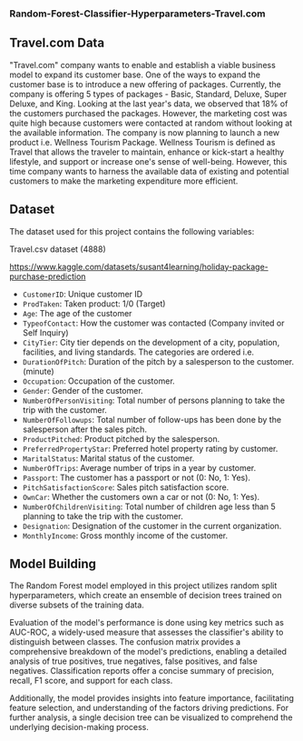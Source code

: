 ### Random-Forest-Classifier-Hyperparameters-Travel.com 

## Travel.com Data 

"Travel.com" company wants to enable and establish a viable business model to expand its customer base. One of the ways to expand the customer base is to introduce a new offering of packages. Currently, the company is offering 5 types of packages - Basic, Standard, Deluxe, Super Deluxe, and King. Looking at the last year's data, we observed that 18% of the customers purchased the packages. However, the marketing cost was quite high because customers were contacted at random without looking at the available information. The company is now planning to launch a new product i.e. Wellness Tourism Package. Wellness Tourism is defined as Travel that allows the traveler to maintain, enhance or kick-start a healthy lifestyle, and support or increase one's sense of well-being. However, this time company wants to harness the available data of existing and potential customers to make the marketing expenditure more efficient. 

## Dataset

The dataset used for this project contains the following variables:

Travel.csv dataset (4888)

https://www.kaggle.com/datasets/susant4learning/holiday-package-purchase-prediction

- `CustomerID`: Unique customer ID 
- `ProdTaken`: Taken product: 1/0 (Target) 
- `Age`: The age of the customer 
- `TypeofContact`: How the customer was contacted (Company invited or Self Inquiry)
- `CityTier`: City tier depends on the development of a city, population, facilities, and living standards. The categories are ordered i.e. 
- `DurationOfPitch`: Duration of the pitch by a salesperson to the customer. (minute)
- `Occupation`: Occupation of the customer. 
- `Gender`: Gender of the customer. 
- `NumberOfPersonVisiting`: Total number of persons planning to take the trip with the customer. 
- `NumberOfFollowups`: Total number of follow-ups has been done by the salesperson after the sales pitch. 
- `ProductPitched`: Product pitched by the salesperson. 
- `PreferredPropertyStar`: Preferred hotel property rating by customer. 
- `MaritalStatus`: Marital status of the customer.
- `NumberOfTrips`: Average number of trips in a year by customer. 
- `Passport`: The customer has a passport or not (0: No, 1: Yes). 
- `PitchSatisfactionScore`: Sales pitch satisfaction score. 
- `OwnCar`: Whether the customers own a car or not (0: No, 1: Yes). 
- `NumberOfChildrenVisiting`: Total number of children age less than 5 planning to take the trip with the customer. 
- `Designation`: Designation of the customer in the current organization. 
- `MonthlyIncome`: Gross monthly income of the customer. 

## Model Building

The Random Forest model employed in this project utilizes random split hyperparameters, which create an ensemble of decision trees trained on diverse subsets of the training data. 

Evaluation of the model's performance is done using key metrics such as AUC-ROC, a widely-used measure that assesses the classifier's ability to distinguish between classes. The confusion matrix provides a comprehensive breakdown of the model's predictions, enabling a detailed analysis of true positives, true negatives, false positives, and false negatives. Classification reports offer a concise summary of precision, recall, F1 score, and support for each class. 

Additionally, the model provides insights into feature importance, facilitating feature selection, and understanding of the factors driving predictions. For further analysis, a single decision tree can be visualized to comprehend the underlying decision-making process.


